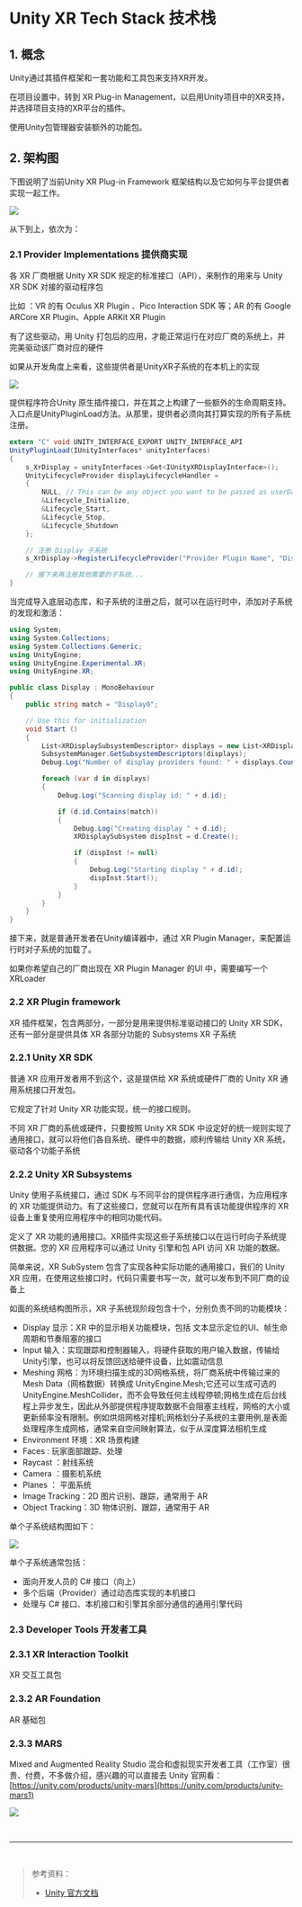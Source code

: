 # Unity XR Tech Stack 技术栈

## 1. 概念

Unity通过其插件框架和一套功能和工具包来支持XR开发。

在项目设置中，转到 XR Plug-in Management，以启用Unity项目中的XR支持，并选择项目支持的XR平台的插件。

使用Unity包管理器安装额外的功能包。

## 2. 架构图

下图说明了当前Unity XR Plug-in Framework 框架结构以及它如何与平台提供者实现一起工作。

![](../../../imgs/unity-xr-tech-stack.png)

从下到上，依次为：

### 2.1 Provider Implementations 提供商实现

各 XR 厂商根据 Unity XR SDK 规定的标准接口（API），来制作的用来与 Unity XR SDK 对接的驱动程序包

比如 ：VR 的有 Oculus XR Plugin 、Pico Interaction SDK 等；AR 的有 Google ARCore XR Plugin、Apple ARKit XR Plugin

有了这些驱动，用 Unity 打包后的应用，才能正常运行在对应厂商的系统上，并完美驱动该厂商对应的硬件

如果从开发角度上来看，这些提供者是UnityXR子系统的在本机上的实现

![](../../../imgs/provider.png)

提供程序符合Unity 原生插件接口，并在其之上构建了一些额外的生命周期支持。入口点是UnityPluginLoad方法。从那里，提供者必须向其打算实现的所有子系统注册。


``` C#
extern "C" void UNITY_INTERFACE_EXPORT UNITY_INTERFACE_API
UnityPluginLoad(IUnityInterfaces* unityInterfaces)
{
    s_XrDisplay = unityInterfaces->Get<IUnityXRDisplayInterface>();
    UnityLifecycleProvider displayLifecycleHandler =
    {
        NULL, // This can be any object you want to be passed as userData to the following functions
        &Lifecycle_Initialize,
        &Lifecycle_Start,
        &Lifecycle_Stop,
        &Lifecycle_Shutdown
    };

    // 注册 Display 子系统
    s_XrDisplay->RegisterLifecycleProvider("Provider Plugin Name", "Display0", &displayLifecycleHandler);

    // 接下来再注册其他需要的子系统...
}
```

当完成导入底层动态库，和子系统的注册之后，就可以在运行时中，添加对子系统的发现和激活：

``` C#
using System;
using System.Collections;
using System.Collections.Generic;
using UnityEngine;
using UnityEngine.Experimental.XR;
using UnityEngine.XR;

public class Display : MonoBehaviour
{
    public string match = "Display0";

    // Use this for initialization
    void Start ()
    {
        List<XRDisplaySubsystemDescriptor> displays = new List<XRDisplaySubsystemDescriptor>();
        SubsystemManager.GetSubsystemDescriptors(displays);
        Debug.Log("Number of display providers found: " + displays.Count);

        foreach (var d in displays)
        {
            Debug.Log("Scanning display id: " + d.id);

            if (d.id.Contains(match))
            {
                Debug.Log("Creating display " + d.id);
                XRDisplaySubsystem dispInst = d.Create();

                if (dispInst != null)
                {
                    Debug.Log("Starting display " + d.id);
                    dispInst.Start();
                }
            }
        }
    }
}

```

接下来，就是普通开发者在Unity编译器中，通过 XR Plugin Manager，来配置运行时对子系统的加载了。

如果你希望自己的厂商出现在 XR Plugin Manager 的UI 中，需要编写一个 XRLoader

### 2.2 XR Plugin framework

XR 插件框架，包含两部分，一部分是用来提供标准驱动接口的 Unity XR SDK，还有一部分是提供具体 XR 各部分功能的 Subsystems XR 子系统

### 2.2.1 Unity XR SDK

普通 XR 应用开发者用不到这个，这是提供给 XR 系统或硬件厂商的 Unity XR 通用系统接口开发包。

它规定了针对 Unity XR 功能实现，统一的接口规则。

不同 XR 厂商的系统或硬件，只要按照 Unity XR SDK 中设定好的统一规则实现了通用接口，就可以将他们各自系统、硬件中的数据，顺利传输给 Unity XR 系统，驱动各个功能子系统


### 2.2.2 Unity XR Subsystems

Unity 使用子系统接口，通过 SDK 与不同平台的提供程序进行通信，为应用程序的 XR 功能提供动力。有了这些接口，您就可以在所有具有该功能提供程序的 XR 设备上重复使用应用程序中的相同功能代码。

定义了 XR 功能的通用接口。XR插件实现这些子系统接口以在运行时向子系统提供数据。您的 XR 应用程序可以通过 Unity 引擎和包 API 访问 XR 功能的数据。

简单来说，XR SubSystem 包含了实现各种实际功能的通用接口，我们的 Unity XR 应用，在使用这些接口时，代码只需要书写一次，就可以发布到不同厂商的设备上

如面的系统结构图所示，XR 子系统现阶段包含十个，分别负责不同的功能模块：

* Display 显示：XR 中的显示相关功能模块，包括 文本显示定位的UI、帧生命周期和节奏阻塞的接口
* Input 输入：实现跟踪和控制器输入，将硬件获取的用户输入数据，传输给Unity引擎，也可以将反馈回送给硬件设备，比如震动信息
* Meshing 网格：为环境扫描生成的3D网格系统，将厂商系统中传输过来的 Mesh Data（网格数据）转换成 UnityEngine.Mesh;它还可以生成可选的UnityEngine.MeshCollider，而不会导致任何主线程停顿;网格生成在后台线程上异步发生，因此从外部提供程序提取数据不会阻塞主线程，网格的大小或更新频率没有限制。例如烘焙网格对撞机;网格划分子系统的主要用例,是表面处理程序生成网格，通常来自空间映射算法，似于从深度算法相机生成
* Environment 环境：XR 场景构建
* Faces : 玩家面部跟踪、处理
* Raycast ：射线系统
* Camera ：摄影机系统
* Planes ： 平面系统
* Image Tracking：2D 图片识别、跟踪，通常用于 AR
* Object Tracking：3D 物体识别、跟踪，通常用于 AR

单个子系统结构图如下：

![](../../../imgs/subsystem.png)

单个子系统通常包括：

* 面向开发人员的 C# 接口（向上）
* 多个后端（Provider）通过动态库实现的本机接口
* 处理与 C# 接口、本机接口和引擎其余部分通信的通用引擎代码

### 2.3 Developer Tools 开发者工具

### 2.3.1 XR Interaction Toolkit 

XR 交互工具包

### 2.3.2 AR Foundation

AR 基础包

### 2.3.3 MARS

Mixed and Augmented Reality Studio 混合和虚拟现实开发者工具（工作室）很贵、付费，不多做介绍，感兴趣的可以直接去 Unity 官网看：[https://unity.com/products/unity-mars](https://unity.com/products/unity-mars1)

![](../../../imgs/marsPrice.png)

<br>
<hr>
<br>

> 参考资料：
>
> * [Unity 官方文档](https://docs.unity3d.com/Manual/)